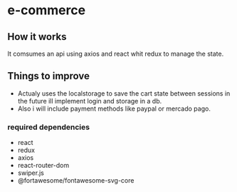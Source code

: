 # e-commerce

## How it works 
It comsumes an api using axios and react whit redux to manage the state.

## Things to improve
- Actualy uses the localstorage to save the cart state between sessions
in the future ill implement login and storage in a db.
- Also i will include payment methods like paypal or mercado pago.

### required dependencies
- react
- redux
- axios
- react-router-dom
- swiper.js
- @fortawesome/fontawesome-svg-core
